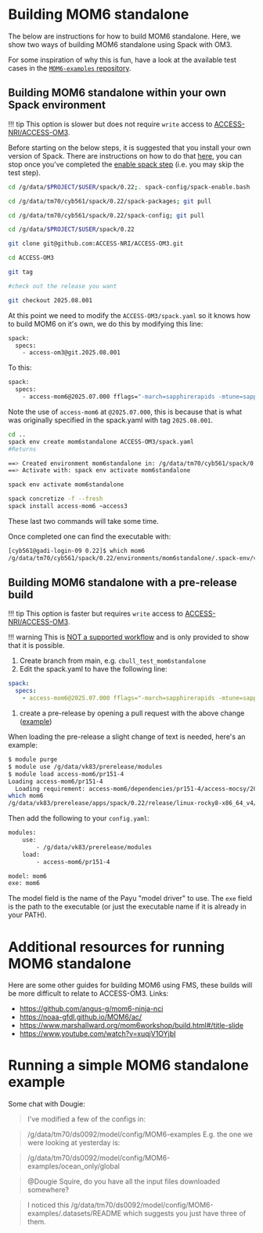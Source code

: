 # Building MOM6 standalone 

The below are instructions for how to build MOM6 standalone. Here, we show two ways of building MOM6 standalone using Spack with OM3.

For some inspiration of why this is fun, have a look at the available test cases in the [`MOM6-examples` repository](https://github.com/NOAA-GFDL/MOM6-examples/tree/dev/gfdl/src).

## Building MOM6 standalone within your own Spack environment
!!! tip
    This option is slower but does not require `write` access to [ACCESS-NRI/ACCESS-OM3](https://github.com/ACCESS-NRI/ACCESS-OM3).

Before starting on the below steps, it is suggested that you install your own version of Spack. There are instructions on how to do that [here](https://docs.access-hive.org.au/getting_started/spack/#enable-spack), you can stop once you've completed the [enable spack step](https://docs.access-hive.org.au/getting_started/spack/#enable-spack) (i.e. you may skip the test step).

```bash
cd /g/data/$PROJECT/$USER/spack/0.22;. spack-config/spack-enable.bash

cd /g/data/tm70/cyb561/spack/0.22/spack-packages; git pull

cd /g/data/tm70/cyb561/spack/0.22/spack-config; git pull

cd /g/data/$PROJECT/$USER/spack/0.22

git clone git@github.com:ACCESS-NRI/ACCESS-OM3.git

cd ACCESS-OM3

git tag

#check out the release you want

git checkout 2025.08.001
```

At this point we need to modify the `ACCESS-OM3/spack.yaml` so it knows how to build MOM6 on it's own, we do this by modifying this line:
```bash
spack:
  specs:
    - access-om3@git.2025.08.001
```

To this:
```bash
spack:
  specs:
    - access-mom6@2025.07.000 fflags="-march=sapphirerapids -mtune=sapphirerapids -unroll" cflags="-march=sapphirerapids -mtune=sapphirerapids -unroll" cxxflags="-march=sapphirerapids -mtune=sapphirerapids -unroll" ~access3

```
Note the use of `access-mom6` at `@2025.07.000`, this is because that is what was originally specified in the spack.yaml with tag `2025.08.001`.

```bash
cd ..
spack env create mom6standalone ACCESS-OM3/spack.yaml
#Returns

==> Created environment mom6standalone in: /g/data/tm70/cyb561/spack/0.22/environments/mom6standalone
==> Activate with: spack env activate mom6standalone

spack env activate mom6standalone

spack concretize -f --fresh
spack install access-mom6 ~access3
```

These last two commands will take some time.

Once completed one can find the executable with:
```bash
[cyb561@gadi-login-09 0.22]$ which mom6
/g/data/tm70/cyb561/spack/0.22/environments/mom6standalone/.spack-env/view/bin/mom6
```

## Building MOM6 standalone with a pre-release build 
!!! tip
    This option is faster but requires `write` access to [ACCESS-NRI/ACCESS-OM3](https://github.com/ACCESS-NRI/ACCESS-OM3).

!!! warning
    This is [NOT a supported workflow](https://github.com/ACCESS-NRI/ACCESS-OM3/pull/151#issuecomment-3326505434) and is only provided to show that it is possible.

1. Create branch from main, e.g. `cbull_test_mom6standalone`
1. Edit the spack.yaml to have the following line:
```yaml
spack:
  specs:    
    - access-mom6@2025.07.000 fflags="-march=sapphirerapids -mtune=sapphirerapids -unroll" cflags="-march=sapphirerapids -mtune=sapphirerapids -unroll" cxxflags="-march=sapphirerapids -mtune=sapphirerapids -unroll" ~access3
```
1. create a pre-release by opening a pull request with the above change ([example](https://github.com/ACCESS-NRI/ACCESS-OM3/pull/151))

When loading the pre-release a slight change of text is needed, here's an example:
```bash
$ module purge
$ module use /g/data/vk83/prerelease/modules
$ module load access-mom6/pr151-4
Loading access-mom6/pr151-4
  Loading requirement: access-mom6/dependencies/pr151-4/access-mocsy/2025.07.002-ucihukj access-mom6/dependencies/pr151-4/access-generic-tracers/2025.08.000-lbeknxx
which mom6
/g/data/vk83/prerelease/apps/spack/0.22/release/linux-rocky8-x86_64_v4/oneapi-2025.2.0/access-mom6-2025.07.000-ruhunvj5oyc2nidysvbmajb42ehtszzm/bin/mom6
```

Then add the following to your `config.yaml`:
```bash
modules:
    use:
        - /g/data/vk83/prerelease/modules
    load:
        - access-mom6/pr151-4

model: mom6
exe: mom6
```
The model field is the name of the Payu "model driver" to use. The `exe` field is the path to the executable (or just the executable name if it is already in your PATH).

# Additional resources for running MOM6 standalone 

Here are some other guides for building MOM6 using FMS, these builds will be more difficult to relate to ACCESS-OM3. Links:

 - https://github.com/angus-g/mom6-ninja-nci
 - https://noaa-gfdl.github.io/MOM6/ac/
 - https://www.marshallward.org/mom6workshop/build.html#/title-slide
 - https://www.youtube.com/watch?v=xuqjV1OYjbI

# Running a simple MOM6 standalone example

Some chat with Dougie:
> I've modified a few of the configs in:

> /g/data/tm70/ds0092/model/config/MOM6-examples
> E.g. the one we were looking at yesterday is:

> /g/data/tm70/ds0092/model/config/MOM6-examples/ocean_only/global

> @Dougie Squire, do you have all the input files downloaded somewhere?

> I noticed this /g/data/tm70/ds0092/model/config/MOM6-examples/.datasets/README which suggests you just have three of them.

